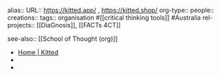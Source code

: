 alias::
URL:: https://kitted.app/ , https://kitted.shop/
org-type:: 
people:: 
creations:: 
tags:: organisation #[[critical thinking tools]] #Australia 
rel-projects:: [[DiaGnosis]], [[FACTs 4CT]] 

see-also:: [[School of Thought (org)]] 


- [Home | Kitted](https://kitted.app/)
-
-